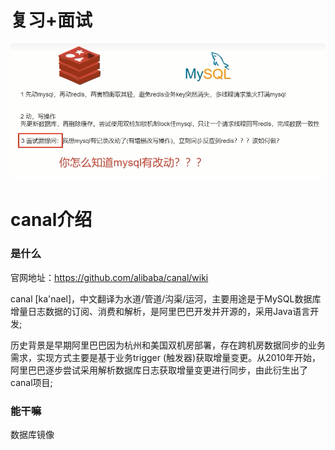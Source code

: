 # 复习+面试

![](images/1.面试题复习.jpg)

# canal介绍

### 是什么

官网地址：https://github.com/alibaba/canal/wiki

canal [ka'nael]，中文翻译为水道/管道/沟渠/运河，主要用途是于MySQL数据库增量日志数据的订阅、消费和解析，是阿里巴巴开发并开源的，采用Java语言开发;

历史背景是早期阿里巴巴因为杭州和美国双机房部署，存在跨机房数据同步的业务需求，实现方式主要是基于业务trigger (触发器)获取增量变更。从2010年开始，阿里巴巴逐步尝试采用解析数据库日志获取增量变更进行同步，由此衍生出了canal项目;

### 能干嘛

数据库镜像







